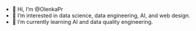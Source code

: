 - 👋 Hi, I’m @OlenkaPr
- 👀 I’m interested in data science, data engineering, AI, and web design.
- 🌱 I’m currently learning AI and data quality engineering.

<!---
OlenkaPr/OlenkaPr is a ✨ special ✨ repository because its `README.md` (this file) appears on your GitHub profile.
You can click the Preview link to take a look at your changes.
--->

